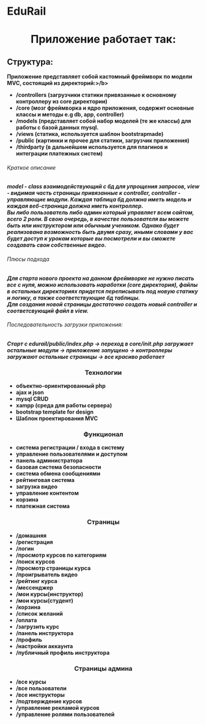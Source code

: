 # EduRail
<h1 align="center">Приложение работает так:</h1>

<h2>Структура:</h2>
<b>Приложение представляет собой кастомный фреймворк по модели MVC, состоящий из директорий:>/b>
 
<ul>
  <li>/controllers (загрузчики статики привязанные к основному контроллеру из core директории)</li>
  <li>/core (мозг фреймворка и ядро приложения, содержит основные классы и методы e.g db, app, controller)</li>
  <li>/models (представляет собой набор моделей (те же классы) для работы с базой данных mysql.</li>
  <li>/views (статика, используется шаблон bootstrapmade)</li>
  <li>/public (картинки и прочее для статики, загрузчик приложения)</li>
  <li>/thirdparty (в дальнейшем используется для плагинов и интеграции платежных систем)</li>
</ul>

<h6>Краткое описание</h6>
  <p>
  <i>model - class взаимодействующий с бд для упрощения запросов, view - видимая часть страницы привязанные к controller, controller - управляющие модули.
    Каждая таблица бд должна иметь модель и каждая веб-страница должна иметь контроллер.
  </i> <br>
  <i>
  Вы либо пользователь либо админ который управляет всем сайтом, всего 2 роли. В свою очередь, в качестве пользователя вы можете быть или инструктором или обычным учеником.
  Однако будет реализована возможность быть двумя сразу, иными словами у вас будет доступ к урокам которые вы посмотрели и вы сможете создавать свои собственные видео.
 </i>
  </p>

<h6>Плюсы подхода</h6>
<p>
 <i>Для старта нового проекта на данном фреймворке не нужно писать все с нуля, можно использовать наработки (core директория), 
  файлы в остальных директориях придется переписывать под новую статику и логику, а также соответствующие бд таблицы.
 </i> <br>
 <i>
 Для создания новой страницы достаточно создать новый controller и соответсвующий файл в view.
 </i>
 </p>

<h6>Последовательность загрузки приложения:</h6>
 <i>Старт с edurail/public/index.php -> переход в core/init.php загружает остальные модули -> приложение запущено
  -> контроллеры загружают остальные страницы -> все красиво работает
 </i>

 <h3 align="center">Технологии</h3>
 <ul>
  <li>объектно-ориентированный php</li>
  <li>ajax и json</li>
  <li>mysql CRUD</li>
  <li>xampp (среда для работы сервера)</li>
  <li>bootstrap template for design</li>
  <li>Шаблон проектирования MVC </li>
 </ul>
 
<h3 align="center">Функционал</h3>
<ul>
  <li>система регистрации / входа в систему</li>
  <li>управление пользователями и доступом</li>
  <li>панель администратора</li>
  <li>базовая система безопасности</li>
  <li>система обмена сообщениями </li>
  <li>рейтинговая система</li>
  <li>загрузка видео</li>
  <li>управление контентом</li>
  <li>корзина</li>
  <li>платежная система</li>
</ul>
 
<h3 align="center">Страницы</h3>
<ul>
  <li>/домашняя</li>
  <li>/регистрация</li>
  <li>/логин</li>
  <li>/просмотр курсов по категориям</li>
  <li>/поиск курсов</li>
  <li>/просмотр страницы курса</li>
  <li>/проигрыватель видео</li>
  <li>/рейтинг курса</li>
  <li>/мессенджер</li>
  <li>/мои курсы(инструктор)</li>
  <li>/мои курсы(студент)</li>
  <li>/корзина</li>
  <li>/список желаний</li>
  <li>/оплата</li>
  <li>/загрузить курс</li>
  <li>/панель инструктора</li>
  <li>/профиль</li>
  <li>/настройки аккаунта</li>
  <li>/публичный профиль инструктора</li>
</ul>
 
<h3 align="center">Страницы админа</h3>
<ul>
  <li>/все курсы</li>
  <li>/все пользователи</li>
  <li>/все инструкторы</li>
  <li>/подтверждение курсов</li>
  <li>/управление рекламой курсов</li>
  <li>/управление ролями пользователей</li>
</ul>

